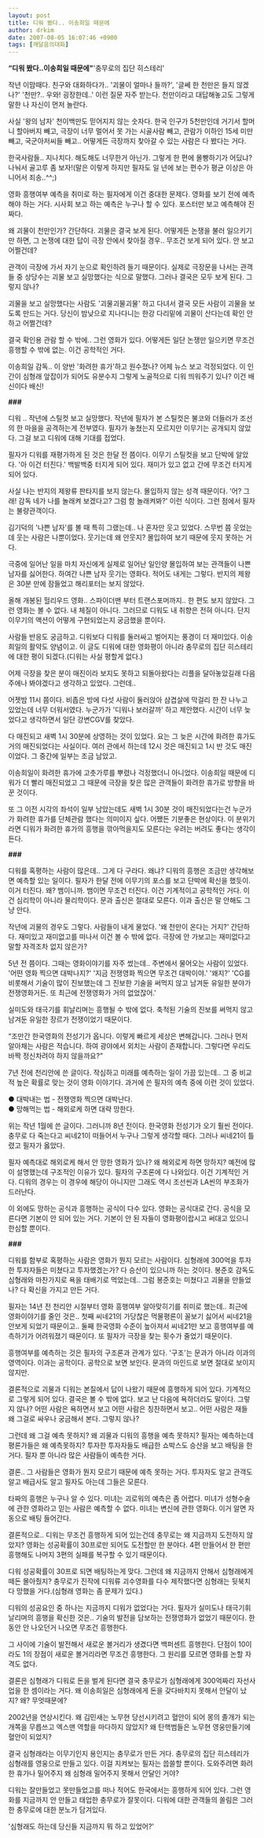 ```yaml
---
layout: post
title: 디워 봤다.. 이송희일 때문에
author: drkim
date: 2007-08-05 16:07:46 +0900
tags: [깨달음의대화]
---
```

**“디워 봤다..이송희일 때문에"**'충무로의 집단 히스테리'

작년 이맘때다. 친구와 대화하다가.. '괴물이 얼마나 들까?', '글쎄 한 천만은 들지 않겠나?' '천만?.. 우와! 굉장한데..' 이런 질문 자주 받는다. 천만이라고 대답해놓고도 그렇게 말한 나 자신이 먼저 놀란다. 

사실 '왕의 남자' 천이백만도 믿어지지 않는 숫자다. 한국 인구가 5천만인데 거기서 할머니 할아버지 빼고, 극장이 너무 멀어서 못 가는 시골사람 빼고, 관람가 이하인 15세 미만 빼고, 국군아저씨들 빼고.. 어떻게든 극장까지 찾아갈 수 있는 사람은 다 봤다는 거다. 

한국사람들.. 지나치다. 해도해도 너무한거 아닌가. 그렇게 한 편에 몰빵하기가 어딨냐? 나눠서 골고루 좀 보자!(말은 이렇게 하지만 필자도 일 년에 보는 편수가 평균 이상은 아니어서 죄송..^^;)

영화 흥행여부 예측을 취미로 하는 필자에게 이건 중대한 문제다. 영화를 보기 전에 예측해야 하는 거다. 시사회 보고 하는 예측은 누구나 할 수 있다. 포스터만 보고 예측해야 진짜다. 

왜 괴물이 천만인가? 간단하다. 괴물은 결국 보게 된다. 어떻게든 논쟁을 불러 일으키기만 하면, 그 논쟁에 대한 답이 극장 안에서 찾아질 경우.. 무조건 보게 되어 있다. 안 보고 어쩔건데? 

관객이 극장에 가서 자기 눈으로 확인하려 들기 때문이다. 실제로 극장문을 나서는 관객들 중 상당수는 괴물 보고 실망했다는 식으로 말했다. 그러나 결국은 모두 보게 된다. 그렇지 않나?

괴물을 보고 실망했다는 사람도 '괴물괴물괴물' 하고 다녀서 결국 모든 사람이 괴물을 보도록 만드는 거다. 당신이 밤낮으로 지나다니는 한강 다리밑에 괴물이 산다는데 확인 안하고 어쩔건데? 

결국 확인용 관람 할 수 밖에.. 그런 영화가 있다. 어떻게든 일단 논쟁만 일으키면 무조건 흥행할 수 밖에 없는. 이건 공학적인 거다. 

이송희일 감독.. 이 양반 '화려한 휴가'하고 원수졌나? 어제 뉴스 보고 걱정되었다. 이 인간이 심형래 앞잡이가 되어도 유분수지 그렇게 노골적으로 디워 띄워주기 있나? 이건 배신이다 배신! 

**###**

디워 .. 작년에 스틸컷 보고 실망했다. 작년에 필자가 본 스틸컷은 불코와 더들러가 조선의 한 마을을 공격하는게 전부였다. 필자가 놓쳤는지 모르지만 이무기는 공개되지 않았다. 그걸 보고 디워에 대해 기대를 접었다. 

필자가 디워를 재평가하게 된 것은 한달 전 쯤이다. 이무기 스틸컷을 보고 단박에 알았다. '아 이건 터진다.' 백발백중 터지게 되어 있다. 재미가 있고 없고 간에 무조건 터지게 되어 있다. 

사실 나는 반지의 제왕류 판타지를 보지 않는다. 몰입하지 않는 성격 때문이다. '어? 그래! 감독 네가 나를 놀래켜 보겠다고? 그럼 함 놀래켜봐?' 이런 식이다. 그런 점에서 필자는 불량관객이다. 

김기덕의 '나쁜 남자'를 볼 때 특히 그랬는데.. 나 혼자만 웃고 있었다. 스무번 쯤 웃었는데 웃는 사람은 나뿐이었다. 웃기는데 왜 안웃지? 몰입하여 보기 때문에 웃지 못하는 거다. 

극중에 일어난 일을 마치 자신에게 실제로 일어난 일인양 몰입하여 보는 관객들이 나쁜 남자를 싫어한다. 하여간 나쁜 남자 웃기는 영화다. 적어도 내게는 그렇다. 반지의 제왕은 30분 만에 잠들었고 해리포터는 보지 않았다. 

올해 개봉된 헐리우드 영화.. 스파이더맨 부터 트랜스포머까지.. 한 편도 보지 않았다. 그런 영화는 볼 수 없다. 내 체질이 아니다. 그러므로 디워도 내 취향은 전혀 아니다. 단지 이무기의 액션이 어떻게 구현되었는지 궁금했을 뿐이다. 

사람들 반응도 궁금하고. 디워보다 디워를 둘러싸고 벌어지는 풍경이 더 재미있다. 이송희일의 활약도 양념이고. 이 글도 디워에 대한 영화평이 아니라 충무로의 집단 히스테리에 대한 평이 되겠다.(디워는 사실 평할게 없다.) 

어제 극장을 찾은 분이 매진이라 보지도 못하고 되돌아왔다는 리플을 달아놓았길래 다음주에나 봐야겠다고 생각하고 있었다. 그런데..

어젯밤 11시 쯤이다. 비좁은 방에 다섯 사람이 둘러앉아 삼겹살에 막걸리 한 잔 나누고 있었는데 너무 더워서였다. 누군가가 '디워나 보러갈까' 하고 제안했다. 시간이 너무 늦었다고 생각하면서 일단 강변CGV를 찾았다.

다 매진되고 새벽 1시 30분에 상영하는 것이 있었다. 요는 그 늦은 시간에 화려한 휴가도 거의 매진되었다는 사실이다. 여러 관에서 하는데 12시 것은 매진되고 1시 반 것도 매진이었다. 그 중간에 일부는 조금 남았고. 

이송희일이 화려한 휴가에 고춧가루를 뿌렸나 걱정했더니 아니었다. 이송희일 때문에 디워가 더 빨리 매진되었고 그 때문에 극장을 찾은 많은 관객들이 화려한 휴가로 방향을 바꾼 것이다. 

또 그 이전 시각의 좌석이 일부 남았는데도 새벽 1시 30분 것이 매진되었다는건 누군가가 화려한 휴가를 단체관람 했다는 의미이지 싶다. 어쨌든 기분좋은 현상이다. 이 분위기라면 디워가 화려한 휴가의 흥행을 깎아먹을지도 모른다는 우려는 버려도 좋다는 생각이 든다. 

**###**

디워를 혹평하는 사람이 많은데.. 그게 다 구라다. 왜냐? 디워의 흥행은 조금만 생각해보면 예측할 있는 일이다. 필자가 한달 전에 이무기의 포스를 보고 단박에 확신을 했듯이. 이거 터진다. 왜? 뱀이니까. 뱀이면 무조건 터진다. 이건 기계적이고 공학적인 거다. 이건 심리학이 아니라 물리학이다. 문과 출신은 절대로 모른다. 이과 출신은 말 안해도 그냥 안다. 

작년에 괴물의 경우도 그렇다. 사람들이 내게 물었다. '왜 천만이 온다는 거지?' 간단하다. 재미있고 재미없고를 떠나서 이건 볼 수 밖에 없다. 극장에 안 가보고는 재미없다고 말할 자격조차 없지 않은가?

5년 전 쯤이다. 그때는 영화이야기를 자주 썼는데.. 주변에서 물어오는 사람이 있었다. '어떤 영화 찍으면 대박나지?' '지금 전쟁영화 찍으면 무조건 대박이야.' '왜지?' 'CG를 비롯해서 기술이 많이 진보했는데 그 진보한 기술을 써먹지 않고 남겨둔 유일한 분야가 전쟁영화거든. 또 최근에 전쟁영화가 거의 없었잖어.' 

실미도와 태극기를 휘날리며는 흥행될 수 밖에 없다. 축적된 기술의 진보를 써먹지 않고 남겨둔 유일한 장르가 전쟁이었기 때문이다. 

“조만간 한국영화의 전성기가 옵니다. 이렇게 빠르게 세상은 변해갑니다. 그러나 먼저 알아채는 사람은 적습니다. 하여 광야에서 외치는 사람이 존재합니다. 그렇다면 우리도 바짝 정신차려야 하지 않을까요?”

7년 전에 천리안에 쓴 글이다. 작심하고 미래를 예측하는 일이 가끔 있는데.. 그 중 비교적 높은 확률로 맞는 것이 영화 이야기다. 과거에 쓴 필자의 예측 중에 이런 것이 있었다. 

● 대박내는 법 - 전쟁영화 찍으면 대박난다.                                  
● 망해먹는 법 - 해외로케 하면 대략 망한다.

위는 작년 1월에 쓴 글이다. 그러니까 8년 전이다. 한국영화 전성기가 오기 훨씬 전이다. 충무로 다 죽는다고 씨네21이 떠들어서 누구나 그렇게 생각할 때다. 그러나 씨네21이 틀렸고 필자가 옳았다. 

필자 예측대로 해외로케 해서 안 망한 영화가 있나? 왜 해외로케 하면 망하지? 예전에 많이 설명했는데 구조적인 이유가 있다. 필자의 구조론에 다 나와있다. 이건 기계적인 거다. 디워의 경우는 이 경우에 해당이 아니지만 그래도 역시 조선씬과 LA씬의 부조화가 드러난다.

이 외에도 망하는 공식과 흥행하는 공식이 다수 있다. 영화는 공식대로 간다. 공식을 모른다면 기본이 안 되어 있는 거다. 기본이 안 된 자들이 영화평이랍시고 써대고 있으니 한심할 뿐이다. 

**###**

디워를 함부로 혹평하는 사람은 영화가 뭔지 모르는 사람이다. 심형래에 300억을 투자한 투자자들은 미쳤다고 투자했겠는가? 다 승산이 있으니까 하는 것이다. 봉준호 감독도 심형래와 마찬가지로 욕을 태배기로 먹었는데.. 그럼 봉준호는 미쳤다고 괴물을 만들었나? 다 확신을 가지고 만든 거다. 

필자는 14년 전 천리안 시절부터 영화 흥행여부 알아맞히기를 취미로 했는데.. 최근에 영화이야기를 줄인 것은.. 첫째 씨네21의 가당찮은 먹물평론이 꼴보기 싫어서 씨네21을 안보게 되었기 때문이고.. 둘째 한국영화 수준이 높아져서 씨네21만 보고 흥행여부를 예측하기가 어려워졌기 때문이다. 또 필자가 극장을 찾는 횟수가 줄었기 때문이다. 

흥행여부를 예측하는 것은 필자의 구조론과 관계가 있다. '구조'는 문과가 아니라 이과의 영역이다. 이과는 공학이다. 공학으로 보면 보인다. 문과의 마인드로 보면 절대로 보이지 않지만. 

결론적으로 괴물과 디워는 본질에서 답이 나왔기 때문에 흥행하게 되어 있다. 기계적으로 그렇게 되어 있다. 결국은 볼 수 밖에 없다. 보고 난 다음에 욕하더라도 말이다. 그렇지 않나? 어떤 사람은 욕하면서 보고 어떤 사람은 칭찬하면서 보고.. 어떤 사람은 재들 왜 그걸로 싸우나 궁금해서 본다. 그렇지 않나?

그런데 왜 그걸 예측 못하지? 왜 괴물과 디워의 흥행을 예측 못하지? 필자는 예측하는데 평론가들은 왜 예측못하지? 투자한 투자자들도 배급한 쇼박스도 승산을 보고 배팅을 한 거다. 필자 뿐 아니라 많은 사람들이 예측한 거다. 

결론.. 그 사람들은 영화가 뭔지 모르기 때문에 예측 못하는 거다. 투자자도 알고 관객도 알고 배급사도 알고 필자도 아는데 그들은 모른다. 

타짜의 흥행은 누구나 알 수 있다. 미녀는 괴로워의 예측은 좀 어렵다. 미녀가 성형수술에 관한 영화라고 믿는 사람은 예측할 수 없다. 미녀는 변신에 관한 영화다. 이거 알면 자동으로 배팅 들어간다. 

결론적으로.. 디워는 무조건 흥행하게 되어 있는건데 충무로는 왜 지금까지 도전하지 않았지? 영화는 성공확률이 30프로만 되어도 도전할만 한 분야다. 4편 만들어서 한 편만 흥행해도 나머지 3편의 실패를 복구할 수 있기 때문이다. 

디워 성공확률이 30프로 되면 배팅하는게 맞다. 그런데 왜 지금까지 안해서 심형래에게 떼돈 몰아줬지? 충무로가 진작에 디워류 괴수영화를 다수 제작했다면 심형래는 뒷북치다 망했을 거다.(심형래 영화는 좀 문제가 있다.) 

디워의 성공요인 중 하나는 지금까지 디워가 없었다는 거다. 필자가 실미도나 태극기휘날리며의 흥행을 확신한 것은.. 기술의 발전을 담보하는 전쟁영화가 없었기 때문이다. 한 동안 안 나오던거 나오면 무조건 흥행한다. 

그 사이에 기술이 발전해서 새로운 볼거리가 생겼다면 백퍼센트 흥행한다. 단점이 10이라도 1의 장점이 새로운 볼거리라면 무조건 흥행한다. 그 원리를 모르면 영화를 논할 자격도 없다. 

결론은 심형래가 디워로 돈을 벌게 된다면 결국 충무로가 심형래에게 300억짜리 자선사업을 한 셈이라는 거다. 왜 이송희일은 심형래에게 돈을 갖다바치지 못해서 안달이 났지? 왜? 무엇때문에? 

2002년을 연상시킨다. 왜 김민새는 노무현 당선시키려고 혈안이 되어 몽의 졸개가 되는 개쪽을 무릅쓰고 엑스맨 역할을 마다하지 않았지? 왜 탄핵범들은 노무현 영웅만들기에 혈안이 되었지?

결국 심형래라는 이무기인지 용인지는 충무로가 만든 거다. 충무로의 집단 히스테리가 심형래를 영웅으로 만들고 있다. 이걸 지켜보는 필자는 씁쓸할 뿐이다. 도와주려면 화려한 휴가나 밀어주지 왜 심형래 밀어주지 못해서 안달인 거야?

디워는 잘만들었고 못만들었고를 떠나 적어도 한국에서는 흥행하게 되어 있다. 그런 영화를 지금까지 안 만들고 태업한 충무로가 잘못이다. 디워에 대한 관객들의 쏠림은 그러한 충무로에 대한 분노가 담겨있다. 

'심형래도 하는데 당신들 지금까지 뭐 하고 있었어?'